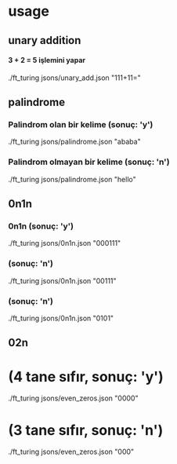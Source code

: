 # usage

## unary addition

#### 3 + 2 = 5 işlemini yapar
./ft_turing jsons/unary_add.json "111+11="

## palindrome

### Palindrom olan bir kelime (sonuç: 'y')
./ft_turing jsons/palindrome.json "ababa"

### Palindrom olmayan bir kelime (sonuç: 'n')
./ft_turing jsons/palindrome.json "hello"

## 0n1n

### 0n1n (sonuç: 'y')
./ft_turing jsons/0n1n.json "000111"

### (sonuç: 'n')
./ft_turing jsons/0n1n.json "00111"

### (sonuç: 'n')
./ft_turing jsons/0n1n.json "0101"

## 02n

#  (4 tane sıfır, sonuç: 'y')
./ft_turing jsons/even_zeros.json "0000"

#  (3 tane sıfır, sonuç: 'n')
./ft_turing jsons/even_zeros.json "000"